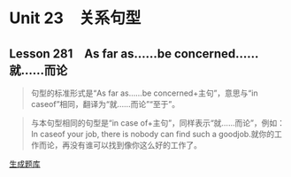 ﻿ # Unit 23　关系句型
 ## Lesson 281　As far as……be concerned……就……而论
 
> 句型的标准形式是“As far as……be concerned+主句”，意思与“in caseof”相同，翻译为“就……而论”“至于”。

> 与本句型相同的句型是“in case of+主句”，同样表示“就……而论”，例如：In caseof your job, there is nobody can find such a goodjob.就你的工作而论，再没有谁可以找到像你这么好的工作了。


 [生成题库](./sentence/f281.json)
